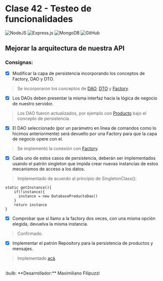 # Clase 42 - Testeo de funcionalidades

![NodeJS](https://img.shields.io/badge/node.js-6DA55F?style=for-the-badge&logo=node.js&logoColor=white)
![Express.js](https://img.shields.io/badge/express.js-%23404d59.svg?style=for-the-badge&logo=express&logoColor=%2361DAFB)
![MongoDB](https://img.shields.io/badge/MongoDB-%234ea94b.svg?style=for-the-badge&logo=mongodb&logoColor=white)
![GitHub](https://img.shields.io/badge/github-%23121011.svg?style=for-the-badge&logo=github&logoColor=white)

## Mejorar la arquitectura de nuestra API

### Consignas:

- [x] Modificar la capa de persistencia incorporando los conceptos de Factory, DAO y DTO.
> Se incorporaron los conceptos de [DAO](Clase_40/DAO), [DTO](Clase_40/DTO) y [Factory](Clase_40/factory).
- [x] Los DAOs deben presentar la misma interfaz hacia la lógica de negocio de nuestro servidor.
> Los DAO fueron actualizados, por ejemplo con [Producto](Clase_40/DAO/DatabaseProductoDao.js) bajo el concepto de persistencia.
- [x] El DAO seleccionado (por un parámetro en línea de comandos como lo hicimos anteriormente) será devuelto por una Factory para que la capa de negocio opere con el.
> Se implementó la conexión con [Factory](Clase_40/database/factory.js).
- [x] Cada uno de estos casos de persistencia, deberán ser implementados usando el patrón singleton que impida crear nuevas instancias de estos mecanismos de acceso a los datos.
> Implementado de acuerdo al principio de SingletonClass():
```
static getInstance(){
    if(!instance){
      instance = new DatabaseProductoDao()
    }
    return instance
}
```
- [x] Comprobar que si llamo a la factory dos veces, con una misma opción elegida, devuelva la misma instancia.
> Confirmado.
- [x] Implementar el patrón Repository para la persistencia de productos y  mensajes.
> Implementado [acá](Clase_40/repository).
<br>
:bulb: **Desarrollador:** Maximiliano Filipuzzi